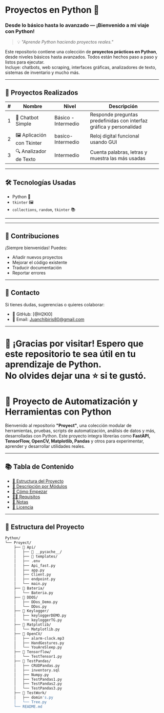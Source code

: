 

# Proyectos en Python 🐍  
### Desde lo básico hasta lo avanzado — ¡Bienvenido a mi viaje con Python!

> 💡 _"Aprende Python haciendo proyectos reales."_

Este repositorio contiene una colección de **proyectos prácticos en Python**, desde niveles básicos hasta avanzados. Todos están hechos paso a paso y listos para ejecutar.  
Incluye: chatbots, web scraping, interfaces gráficas, analizadores de texto, sistemas de inventario y mucho más.

---

## 🎯 Proyectos Realizados

| # | Nombre | Nivel | Descripción |
|---|--------|-------|-------------|
| 1 | 🤖 Chatbot Simple | Básico - Intermedio | Responde preguntas predefinidas con interfaz gráfica y personalidad |
| 2 | 🖼️ Aplicación con Tkinter | basico-Intermedio | Reloj digital funcional usando GUI |
| 3 | 🔍 Analizador de Texto | Intermedio | Cuenta palabras, letras y muestra las más usadas |

---

## 🛠 Tecnologías Usadas

- Python 🐍
- `tkinter` 🖼️
- `collections`, `random`, `tkinter` 📚

---


---

## 🙌 Contribuciones

¡Siempre bienvenidas! Puedes:
- Añadir nuevos proyectos
- Mejorar el código existente
- Traducir documentación
- Reportar errores

---

## 💌 Contacto

Si tienes dudas, sugerencias o quieres colaborar:
- 👤 GitHub: [@H2Kl0]
- 📧 Email: Juanchibiris80@gmail.com

---

🌟 ¡Gracias por visitar! Espero que este repositorio te sea útil en tu aprendizaje de Python.  
No olvides dejar una ⭐ si te gustó.
=======
# 🐍 Proyecto de Automatización y Herramientas con Python

Bienvenido al repositorio **"Proyect"**, una colección modular de herramientas, pruebas, scripts de automatización, análisis de datos y más, desarrolladas con Python. Este proyecto integra librerías como **FastAPI, TensorFlow, OpenCV, Matplotlib, Pandas** y otros para experimentar, aprender y desarrollar utilidades reales.

---

## 📚 Tabla de Contenido

- [📁 Estructura del Proyecto](#-estructura-del-proyecto)
- [🧠 Descripción por Módulos](#-descripción-por-módulos)
- [🚀 Cómo Empezar](#-cómo-empezar)
- [👨‍💻 Requisitos](#-requisitos)
- [📌 Notas](#-notas)
- [📜 Licencia](#-licencia)

---

## 📁 Estructura del Proyecto

```bash
Python/
└── Proyect/
    ├── 📁 Api/
    │   ├── 📁 __pycache__/
    │   ├── 📁 templates/
    │   ├── .env
    │   ├── Api_fast.py
    │   ├── app.py
    │   ├── Client.py
    │   ├── endpoint.py
    │   └── main.py
    ├── 📁 Bateria/
    │   └── Bateria.py
    ├── 📁 DDOS/
    │   ├── DDos_Demo.py
    │   └── DDos.py
    ├── 📁 Keylogger/
    │   ├── keyloggerDEMO.py
    │   └── keyloggerTG.py
    ├── 📁 Matplotlib/
    │   └── Matplotlib.py
    ├── 📁 OpenCV/
    │   ├── alarm-clock.mp3
    │   ├── HandGestures.py
    │   └── YouAreSleep.py
    ├── 📁 Tensorflow/
    │   └── TestTensor1.py
    ├── 📁 TestPandas/
    │   ├── CRUDPandas.py
    │   ├── inventory.sql
    │   ├── Numpy.py
    │   ├── TestPandas1.py
    │   ├── TestPandas2.py
    │   └── TestPandas3.py
    ├── 📁 TestWork/
    │   ├── domin's.py
    │   └── Tree.py
    └── README.md

